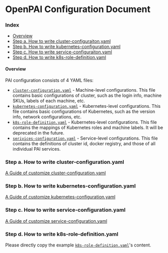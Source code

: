 <!--
  Copyright (c) Microsoft Corporation
  All rights reserved.

  MIT License

  Permission is hereby granted, free of charge, to any person obtaining a copy of this software and associated
  documentation files (the "Software"), to deal in the Software without restriction, including without limitation
  the rights to use, copy, modify, merge, publish, distribute, sublicense, and/or sell copies of the Software, and
  to permit persons to whom the Software is furnished to do so, subject to the following conditions:
  The above copyright notice and this permission notice shall be included in all copies or substantial portions of the Software.

  THE SOFTWARE IS PROVIDED *AS IS*, WITHOUT WARRANTY OF ANY KIND, EXPRESS OR IMPLIED, INCLUDING
  BUT NOT LIMITED TO THE WARRANTIES OF MERCHANTABILITY, FITNESS FOR A PARTICULAR PURPOSE AND
  NONINFRINGEMENT. IN NO EVENT SHALL THE AUTHORS OR COPYRIGHT HOLDERS BE LIABLE FOR ANY CLAIM,
  DAMAGES OR OTHER LIABILITY, WHETHER IN AN ACTION OF CONTRACT, TORT OR OTHERWISE, ARISING FROM,
  OUT OF OR IN CONNECTION WITH THE SOFTWARE OR THE USE OR OTHER DEALINGS IN THE SOFTWARE.
-->

# OpenPAI Configuration Document



### Index

- [Overview](#overview)
- [Step a. How to write cluster-configuraiton.yaml](#step_a)
- [Step b. How to write kubernetes-configuration.yaml](#step_b)
- [Step c. How to write service-configuraiton.yaml](#step_c)
- [Step d. How to write k8s-role-definition.yaml](#step_d)

#### Overview <a name="overview"></a>

PAI configuration consists of 4 YAML files:

- [`cluster-configuration.yaml`](../../../examples/cluster-configuration/cluster-configuration.yaml) - Machine-level configurations. This file contains basic configurations of cluster, such as the login info, machine SKUs, labels of each machine, etc.
- [`kubernetes-configuration.yaml`](../../../examples/cluster-configuration/kubernetes-configuration.yaml) - Kubernetes-level configurations. This file contains basic configurations of Kubernetes, such as the version info, network configurations, etc.
- [`k8s-role-definition.yaml`](../../../examples/cluster-configuration/k8s-role-definition.yaml) - Kubernetes-level configurations. This file contains the mappings of Kubernetes roles and machine labels. It will be deprecated in the future.
- [`serivices-configuration.yaml`](../../../examples/cluster-configuration/services-configuration.yaml) - Service-level configurations. This file contains the definitions of cluster id, docker registry, and those of all individual PAI services.

### Step a. How to write cluster-configuration.yaml  <a name="step_a"></a>

[A Guide of customize cluster-configuration.yaml](./how-to-configure-cluster-configuraiton.md)

### Step b. How to write kubernetes-configuration.yaml <a name="step_b"></a>

[A Guide of customize kubernetes-configuration.yaml](./how-to-configure-k8s-config.md)

### Step c. How to write service-configuration.yaml <a name="step_c"></a>

[A Guide of customize service-configuration.yaml](./how-to-congiure-service-config.md)

### Step d. How to write k8s-role-definition.yaml <a name="step_d"></a>

Please directly copy the example [```k8s-role-definition.yaml```](../../../examples/cluster-configuration/k8s-role-definition.yaml)'s content.




